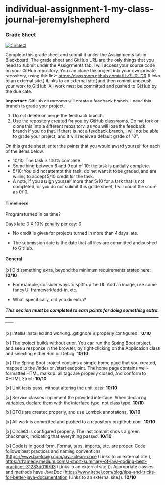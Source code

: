 # individual-assignment-1-my-class-journal-jeremylshepherd
### Grade Sheet


[![CircleCI](https://circleci.com/gh/uc-soit/individual-assignment-1-my-class-journal-jeremylshepherd/tree/master.svg?style=shield&circle-token=f86280a925e7ed78bd6399fae5252d65813f7cd8)](https://circleci.com/gh/uc-soit/individual-assignment-1-my-class-journal-jeremylshepherd/tree/master)


Complete this grade sheet and submit it under the Assignments tab in Blackboard.  The grade sheet and GitHub URL are the only things that you need to submit under the Assignments tab.  I will access your source code on your GitHub repository.  You can clone the project into your own private repository, using this link: https://classroom.github.com/a/Uv7U0UQR (Links to an external site.)   (Links to an external site.)and then commit and push your work to GitHub.  All work must be committed and pushed to GitHub by the due date.

**Important**: GitHub classrooms will create a feedback branch.  I need this branch to grade your project.  
1) Do not delete or merge the feedback branch.  
2) Use the repository created for you by GitHub classrooms.  Do not fork or clone this into a different repository, as you will lose the feedback branch if you do that.  If there is not a feedback branch, I will not be able to grade your project, and it will receive a default grade of "0".

On this grade sheet, enter the points that you would award yourself for each of the items below.

- 10/10: The task is 100% complete.
- Something between 6 and 9 out of 10: the task is partially complete.
- 5/10: You did not attempt this task, do not want it to be graded, and are willing to accept 5/10 credit for the task.
- A note, if you assign yourself more than 5/10 for a task that is not completed, or you do not submit this grade sheet, I will count the score as 0/10.

#### Timeliness
Program turned in on time?

Days late: _0_ X 10% penalty per day: _0_

* No credit is given for projects turned in more than 4 days late.

* The submission date is the date that all files are committed and pushed to GitHub.

#### General
[x] Did something extra, beyond the minimum requirements stated here:  **10/10** 

  - For example, consider ways to spiff up the UI.  Add an image, use some fancy UI framework/add-in, etc.

  - What, specifically, did you do extra?  
##### This section must be completed to earn points for doing something extra.  _______________________________________________________________________________

[x] IntelliJ Installed and working.  .gitignore is properly configured.  **10/10** 

[x] The project builds without error.  You can run the Spring Boot project, and see a response in the browser, by right-clicking on the Application class and selecting either Run or Debug. **10/10** 

[x] The Spring Boot project contains a simple home page that you created, mapped to the /index or /start endpoint.  The home page contains well-formatted HTML markup: all tags are properly closed, and conform to XHTML Strict:  **10/10** 

[x] Unit tests pass, without altering the unit tests: **10/10** 

[x] Service classes implement the provided interface.  When declaring variables, declare them with the interface type, not class type.  **10/10** 

[x] DTOs are created properly, and use Lombok annotations.  **10/10** 

[x] All work is committed and pushed to a repository on github.com.    **10/10** 

[x] CircleCI is configured properly.  The last commit shows a green checkmark, indicating that everything passed.  **10/10** 

[x] Code is in good form.  Format, tabs, imports, etc. are proper.  Code follows best practices and naming conventions (https://www.baeldung.com/java-clean-code (Links to an external site.), https://rhamedy.medium.com/a-short-summary-of-java-coding-best-practices-31283d0167d3 (Links to an external site.)).  Appropriate classes and methods have JavaDoc (https://www.jrebel.com/blog/tips-and-tricks-for-better-java-documentation (Links to an external site.)).  **10/10** 

